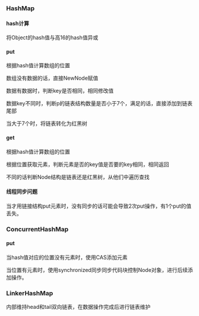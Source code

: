 ### HashMap

#### hash计算

将Object的hash值与高16的hash值异或

#### put

根据hash值计算数组的位置

数组没有数据的话，直接NewNode赋值

数据有数据时，判断key是否相同，相同修改值

数据key不同时，判断p的链表结构数量是否小于7个，满足的话，直接添加到链表尾部

当大于7个时，将链表转化为红黑树

#### get

根据hash值计算数组的位置

根据位置获取元素，判断元素是否的key值是否要的key相同，相同返回

不同的话判断Node结构是链表还是红黑树，从他们中遍历查找

#### 线程同步问题

当才用链接结构put元素时，没有同步的话可能会导致2次put操作，有1个put的值丢失。

### ConcurrentHashMap

#### put

当hash值对应的位置没有元素时，使用CAS添加元素

当位置有元素时，使用synchronized同步同步代码块控制Node对象，进行后续添加操作。



### LinkerHashMap

内部维持head和tail双向链表，在数据操作完成后进行链表维护



